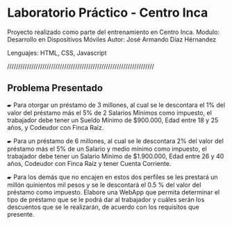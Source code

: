# Laboratorio Práctico - Centro Inca

Proyecto realizado como parte del entrenamiento en Centro Inca.
Modulo: Desarrollo en Dispositivos Móviles
Autor: José Armando Díaz Hérnandez

Lenguajes: HTML, CSS, Javascript

///////////////////////////////////////////////////////////////////

<h2>Problema Presentado</h2>

🖝 Para otorgar un préstamo de 3 millones, al cual se le descontara el 1% del valor del préstamo
más el 5% de 2 Salarios Mínimos como impuesto, el trabajador debe tener un Sueldo
Mínimo de $900.000, Edad entre 18 y 25 años, y Codeudor con Finca Raíz.

🖝 Para un préstamo de 6 millones, al cual se le descontara 2% del valor del préstamo más el
5% de un Salario y medio mínimo como impuesto, el trabajador debe tener un Salario
Mínimo de $1.900.000, Edad entre 26 y 40 años, Codeudor con Finca Raíz y tener Cuenta
Corriente.

🖝 Para los demás que no encajen en estos dos perfiles se les prestará un millón quinientos
mil pesos y se le descontará el 0.5 % del valor del préstamo como impuesto.
Elabore una WebApp que permita determinar el tipo de préstamo que se le podrá dar al trabajador
y cuáles serán los descuentos que se le realizarán, de acuerdo con los requisitos que presente.
